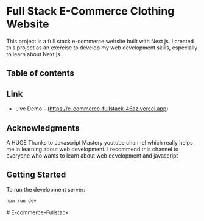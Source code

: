 # Full Stack E-Commerce Clothing Website
This project is a full stack e-commerce website built with Next js. I created this project as an exercise to develop my web development skills, especially to learn about Next js.

## Table of contents
## 

## Link

- Live Demo - (https://e-commerce-fullstack-46az.vercel.app)


## Acknowledgments

A HUGE Thanks to Javascript Mastery youtube channel which really helps me in learning about web development. I recommend this channel to everyone who wants to learn about web development and javascript


## Getting Started

To run the development server:

```bash
npm run dev
```
#   E - c o m m e r c e - F u l l s t a c k 
 
 
